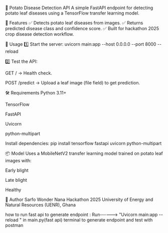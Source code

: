 🥔 Potato Disease Detection API
A simple FastAPI endpoint for detecting potato leaf diseases using a TensorFlow transfer learning model.

🚩 Features
✅ Detects potato leaf diseases from images.
✅ Returns predicted disease class and confidence score.
✅ Built for hackathon 2025 crop disease detection workflow.

🚀 Usage
1️⃣ Start the server:
uvicorn main:app --host 0.0.0.0 --port 8000 --reload

2️⃣ Test the API:

GET / → Health check.

POST /predict → Upload a leaf image (file field) to get prediction.

🛠 Requirements
Python 3.11+

TensorFlow

FastAPI

Uvicorn

python-multipart

Install dependencies:
pip install tensorflow fastapi uvicorn python-multipart

📦 Model
Uses a MobileNetV2 transfer learning model trained on potato leaf images with:

Early blight

Late blight

Healthy

🤝 Author
Sarfo Wonder Nana
Hackathon 2025
University of Energy and Natural Resources (UENR), Ghana

how to run fast api to generate endpoint :
Run------>
"Uvicorn main:app --reload " in main.py(fast api)
terminal to generate endpoint and test with 
postman








